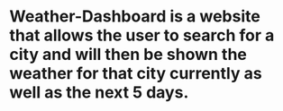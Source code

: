 # Weather-Dashboard is a website that allows the user to search for a city and will then be shown the weather for that city currently as well as the next 5 days.

